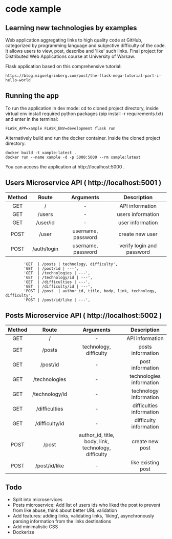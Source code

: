 # code xample

## Learning new technologies by examples

Web application aggregating links to high quality code at GitHub, categorized by programming language and subjective difficulty of the code. It allows users to view, post, describe and 'like' such links. Final project for Distributed Web Applications course at University of Warsaw.

Flask application based on this comprehensive tutorial:
```
https://blog.miguelgrinberg.com/post/the-flask-mega-tutorial-part-i-hello-world
```
## Running the app

To run the application in dev mode: cd to cloned project directory, inside virtual env install required python packages (pip install -r requirements.txt) and enter in the terminal:
```
FLASK_APP=xample FLASK_ENV=development flask run
```

Alternatively build and run the docker container. Inside the cloned project directory:
```
docker build -t xample:latest .
docker run --name xample -d -p 5000:5000 --rm xample:latest
```

You can access the application at http://localhost:5000 .

## Users Microservice API ( http://localhost:5001 )

| Method  | Route | Arguments | Description |
| :---: | :---: | :---: | :---: |
| GET | / | - | API information |
| GET | /users | - | users information |
| GET | /user/id | - | user information |
| POST | /user | username, password | create new user |
| POST | /auth/login | username, password | verify login and password |

            'GET  | /posts | technology, difficulty',
            'GET  | /post/id | ---',
            'GET  | /technologies | ---',
            'GET  | /technology/id | ---',
            'GET  | /difficulties | ---',
            'GET  | /difficulty/id | ---',
            'POST | /post  | author_id, title, body, link, technology, difficulty',
            'POST | /post/id/like | ---',

## Posts Microservice API ( http://localhost:5002 )

| Method  | Route | Arguments | Description |
| :---: | :---: | :---: | :---: |
| GET | / | - | API information |
| GET | /posts | technology, difficulty | posts information |
| GET | /post/id | - | post information |
| GET | /technologies | - | technologies information |
| GET | /technology/id | - | technology information |
| GET | /difficulties | - | difficulties information |
| GET | /difficulty/id | - | difficulty information |
| POST | /post | author_id, title, body, link, technology, difficulty | create new post |
| POST | /post/id/like | - | like existing post |

## Todo

* Split into microservices
* Posts microservice: Add list of users ids who liked the post to prevent from like abuse, think about better URL validation
* Add features: adding links, validating links, 'liking', asynchronously parsing information from the links destinations 
* Add minimalistic CSS
* Dockerize
